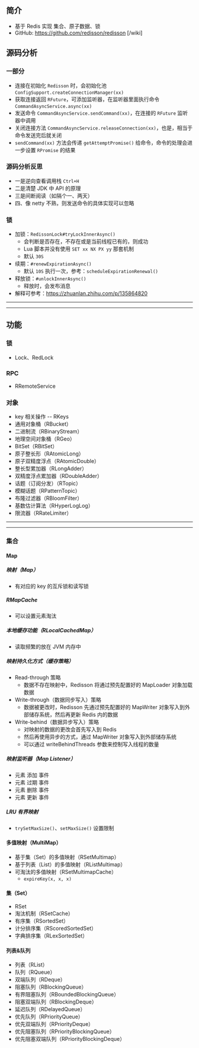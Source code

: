 ## 简介
- 基于 Redis 实现 集合、原子数据、锁
- GitHub: https://github.com/redisson/redisson [/wiki]

## 源码分析
### 一部分
- 连接在初始化 `Redisson` 时，会初始化池 `ConfigSupport.createConnectionManager(xx)`
- 获取连接返回 `RFuture`，可添加监听器，在监听器里面执行命令 `CommandAsyncService.async(xx)`
- 发送命令 `CommandAsyncService.sendCommand(xx)`，在连接的 `RFuture` 监听器中调用
- 关闭连接方法 `CommandAsyncService.releaseConnection(xx)`，也是，相当于命令发送完后就关闭
- `sendCommand(xx)` 方法会传递 `getAttemptPromise()` 给命令，命令的处理会进一步设置 `RPromise` 的结果

### 源码分析反思
- 一是逆向查看调用栈 `Ctrl+H`
- 二是清楚 JDK 中 API 的原理
- 三是间断阅读（如隔个一、两天）
- 四、像 netty 不熟，则发送命令的具体实现可以忽略

### 锁
- 加锁：`RedissonLock#tryLockInnerAsync()`
  - 会判断是否存在，不存在或是当前线程已有的，则成功
  - Lua 脚本并没有使用 `SET xx NX PX yy` 那套机制
  - 默认 `30S`
- 续期：`#renewExpirationAsync()`
  - 默认 `10S` 执行一次，参考：`scheduleExpirationRenewal()`
- 释放锁：`#unlockInnerAsync()`
  - 释放时，会发布消息
- 解释可参考：https://zhuanlan.zhihu.com/p/135864820

----
---
## 功能
### 锁
- Lock、RedLock

### RPC
- RRemoteService

### 对象
- key 相关操作 -- RKeys
- 通用对象桶（RBucket）
- 二进制流（RBinaryStream）
- 地理空间对象桶（RGeo）
- BitSet（RBitSet）
- 原子整长形（RAtomicLong）
- 原子双精度浮点（RAtomicDouble）
- 整长型累加器（RLongAdder）
- 双精度浮点累加器（RDoubleAdder）
- 话题（订阅分发）（RTopic）
- 模糊话题（RPatternTopic）
- 布隆过滤器（RBloomFilter）
- 基数估计算法（RHyperLogLog）
- 限流器（RRateLimiter）

----
---
### 集合
#### Map
##### 映射（Map）
- 有对应的 key 的互斥锁和读写锁

##### RMapCache
- 可以设置元素淘汰

##### 本地缓存功能（RLocalCachedMap）
- 读取频繁的放在 JVM 内存中

##### 映射持久化方式（缓存策略）
- Read-through 策略
  - 数据不存在映射中，Redisson 将通过预先配置好的 MapLoader 对象加载数据
- Write-through（数据同步写入）策略
  - 数据被更改时，Redisson 先通过预先配置好的 MapWriter 对象写入到外部储存系统，然后再更新 Redis 内的数据
- Write-behind（数据异步写入）策略
  - 对映射的数据的更改会首先写入到 Redis
  - 然后再使用异步的方式，通过 MapWriter 对象写入到外部储存系统
  - 可以通过 writeBehindThreads 参数来控制写入线程的数量

##### 映射监听器（Map Listener）
- 元素 添加 事件
- 元素 过期 事件
- 元素 删除 事件
- 元素 更新 事件

##### LRU 有界映射
- `trySetMaxSize()`、`setMaxSize()` 设置限制


#### 多值映射（MultiMap）
- 基于集（Set）的多值映射（RSetMultimap）
- 基于列表（List）的多值映射（RListMultimap）
- 可淘汰的多值映射（RSetMultimapCache）
  - `expireKey(x, x, x)`

#### 集（Set）
- RSet
- 淘汰机制（RSetCache）
- 有序集（RSortedSet）
- 计分排序集（RScoredSortedSet）
- 字典排序集（RLexSortedSet）

#### 列表&队列
- 列表（RList）
- 队列（RQueue）
- 双端队列（RDeque）
- 阻塞队列（RBlockingQueue）
- 有界阻塞队列（RBoundedBlockingQueue）
- 阻塞双端队列（RBlockingDeque）
- 延迟队列（RDelayedQueue）
- 优先队列（RPriorityQueue）
- 优先双端队列（RPriorityDeque）
- 优先阻塞队列（RPriorityBlockingQueue）
- 优先阻塞双端队列（RPriorityBlockingDeque）